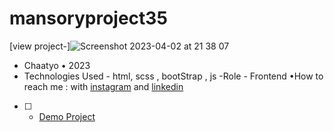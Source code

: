 # mansoryproject35
[view project-]![Screenshot 2023-04-02 at 21 38 07](https://user-images.githubusercontent.com/120978791/229370982-4de49910-71ad-485e-8075-fe7002aaf69a.png)
- Chaatyo • 2023
- Technologies Used - html, scss , bootStrap , js
-Role - Frontend
•How to reach me : with [instagram](https://www.instagram.com/erfan_hesaraki_web) and [linkedin](https://www.linkedin.com/in/erfan-hesaraki-)
- [ ] - [Demo Project](https://erfanhesaraki.github.io/mansoryproject35/)

